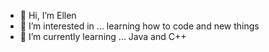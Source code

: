 - 👋 Hi, I’m Ellen
- 👀 I’m interested in ... learning how to code and new things
- 🌱 I’m currently learning ... Java and C++

<!---
eslu01/eslu01 is a ✨ special ✨ repository because its `README.md` (this file) appears on your GitHub profile.
You can click the Preview link to take a look at your changes.
--->
